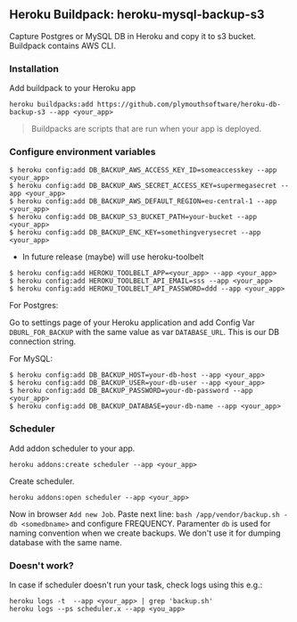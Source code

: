 ## Heroku Buildpack: heroku-mysql-backup-s3
Capture Postgres or MySQL DB in Heroku and copy it to s3 bucket. Buildpack contains AWS CLI.

### Installation
Add buildpack to your Heroku app
```
heroku buildpacks:add https://github.com/plymouthsoftware/heroku-db-backup-s3 --app <your_app>
```
> Buildpacks are scripts that are run when your app is deployed.

### Configure environment variables
```
$ heroku config:add DB_BACKUP_AWS_ACCESS_KEY_ID=someaccesskey --app <your_app>
$ heroku config:add DB_BACKUP_AWS_SECRET_ACCESS_KEY=supermegasecret --app <your_app>
$ heroku config:add DB_BACKUP_AWS_DEFAULT_REGION=eu-central-1 --app <your_app>
$ heroku config:add DB_BACKUP_S3_BUCKET_PATH=your-bucket --app <your_app>
$ heroku config:add DB_BACKUP_ENC_KEY=somethingverysecret --app <your_app>
```
- In future release (maybe) will use heroku-toolbelt
```
$ heroku config:add HEROKU_TOOLBELT_APP=<your_app> --app <your_app>
$ heroku config:add HEROKU_TOOLBELT_API_EMAIL=sss --app <your_app>
$ heroku config:add HEROKU_TOOLBELT_API_PASSWORD=ddd --app <your_app>
```
For Postgres:

Go to settings page of your Heroku application and add Config Var `DBURL_FOR_BACKUP` with the same value as var `DATABASE_URL`. This is our DB connection string.

For MySQL:

```
$ heroku config:add DB_BACKUP_HOST=your-db-host --app <your_app>
$ heroku config:add DB_BACKUP_USER=your-db-user --app <your_app>
$ heroku config:add DB_BACKUP_PASSWORD=your-db-password --app <your_app>
$ heroku config:add DB_BACKUP_DATABASE=your-db-name --app <your_app>
```

### Scheduler
Add addon scheduler to your app.
```
heroku addons:create scheduler --app <your_app>
```
Create scheduler.
```
heroku addons:open scheduler --app <your_app>
```
Now in browser `Add new Job`.
Paste next line:
`bash /app/vendor/backup.sh -db <somedbname>`
and configure FREQUENCY. Paramenter `db` is used for naming convention when we create backups. We don't use it for dumping  database with the same name.

### Doesn't work?
In case if scheduler doesn't run your task, check logs using this e.g.:
```
heroku logs -t  --app <your_app> | grep 'backup.sh'
heroku logs --ps scheduler.x --app <you_app>
```
